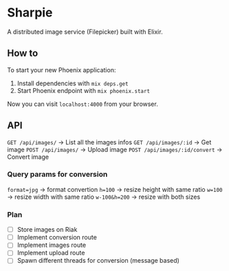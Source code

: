 # Sharpie

A distributed image service (Filepicker) built with Elixir.

## How to

To start your new Phoenix application:

1. Install dependencies with `mix deps.get`
2. Start Phoenix endpoint with `mix phoenix.start`

Now you can visit `localhost:4000` from your browser.

## API

`GET /api/images/` -> List all the images infos
`GET /api/images/:id` ->  Get image
`POST /api/images/` -> Upload image
`POST /api/images/:id/convert` -> Convert image

### Query params for conversion

`format=jpg` -> format convertion
`h=100` -> resize height with same ratio
`w=100` -> resize width with same ratio
`w-100&h=200` -> resize with both sizes

### Plan

- [ ] Store images on Riak
- [ ] Implement conversion route
- [ ] Implement images route
- [ ] Implement upload route
- [ ] Spawn different threads for conversion (message based)
